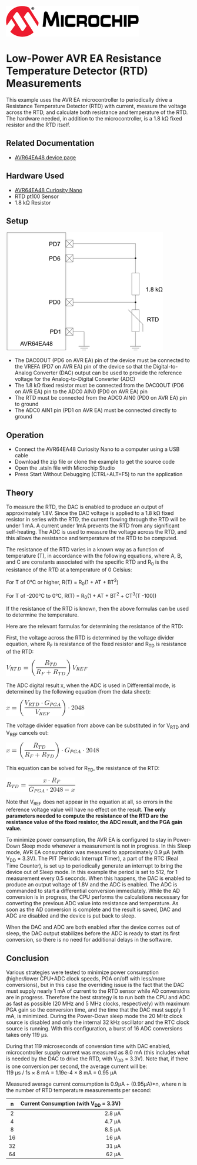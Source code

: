 [![MCHP](../images/microchip.png)](https://www.microchip.com)

# Low-Power AVR EA Resistance Temperature Detector (RTD) Measurements

This example uses the AVR EA microcontroller to periodically drive
a Resistance Temperature Detector (RTD) with current, measure the
voltage across the RTD, and calculate both resistance and
temperature of the RTD. The hardware needed, in addition to the microcontroller, is a 1.8 kΩ fixed resistor and the RTD itself.

## Related Documentation

- [AVR64EA48 device page](https://www.microchip.com/wwwproducts/en/AVR64EA48)

## Hardware Used

- [AVR64EA48 Curiosity Nano](https://www.microchip.com/en-us/development-tool/EV66E56A)
- RTD pt100 Sensor
- 1.8 kΩ Resistor

## Setup

![voltage_sensing_block_diagram](../images/voltage_measure-resistor_setup.png)  

- The DAC0OUT (PD6 on AVR EA) pin of the device must be connected to the
VREFA (PD7 on AVR EA) pin of the device so that the Digital-to-Analog
Converter (DAC) output can be used to provide the reference voltage for
the Analog-to-Digital Converter (ADC)
- The 1.8 kΩ fixed resistor must be connected from the
DAC0OUT (PD6 on AVR EA) pin to the ADC0 AIN0 (PD0 on AVR EA) pin
- The RTD must be connected from the ADC0 AIN0 (PD0 on AVR EA) pin to ground
- The ADC0 AIN1 pin (PD1 on AVR EA) must be connected directly to ground

## Operation

- Connect the AVR64EA48 Curiosity Nano to a computer using a USB cable
- Download the zip file or clone the example to get the source code
- Open the .atsln file with Microchip Studio
- Press Start Without Debugging (CTRL+ALT+F5) to run the application

## Theory

To measure the RTD, the DAC is enabled to produce an output of
approximately 1.8V.  Since the DAC voltage is applied to a 1.8 kΩ fixed resistor in series with the RTD, the current flowing through the RTD will be under 1 mA. A current under 1mA prevents the RTD from any significant self-heating. The ADC is used to measure the voltage across the RTD, and this allows the resistance and temperature of the RTD to be computed.  

The resistance of the RTD varies in a known way as a function of temperature (T), in accordance with the following equations, where A, B, and C are constants associated with the specific RTD and R<sub>0</sub> is the resistance of the RTD at a temperature of 0 Celsius:

For T of 0°C or higher, R(T) = R<sub>0</sub>(1 + AT + BT<sup>2</sup>)

For T of -200°C to 0°C, R(T) = R<sub>0</sub>(1 + AT + BT<sup>2</sup> + CT<sup>3</sup>(T -100))

If the resistance of the RTD is known, then the above formulas can be
used to determine the temperature.

Here are the relevant formulas for determining the resistance of the RTD:

First, the voltage across the RTD is determined by the voltage divider
equation, where R<sub>F</sub> is resistance of the fixed resistor and R<sub>TD</sub> is
resistance of the RTD:

<!-- If your markdown viewer support equations, you can replace the image with this formula
$$
V_{RTD} =\left ( \frac{R_{TD}}{R_{F} + R_{TD}}\right ) V_{REF}
$$
-->
![vsense_eq1](../images/V_RTD_equation.png)

The ADC digital result x, when the ADC is used in Differential mode, is
determined by the following equation (from the data sheet):

<!-- If your markdown viewer support equations, you can replace the image with this formula
$$
x = \left ( \frac{V_{RTD} \cdot G_{PGA}}{V_{REF}} \right) \cdot 2048
$$
-->
![vsense_eq2](../images/x_equation.png)

The voltage divider equation from above can be substituted in for V<sub>RTD</sub>
and V<sub>REF</sub> cancels out:

<!-- If your markdown viewer support equations, you can replace the image with this formula
$$
x = \left ( \frac{R_{TD}}{R_{F}+R_{TD}} \right) \cdot G_{PGA} \cdot 2048
$$
-->
![vsense_eq3](../images/x_equation2.png)

This equation can be solved for R<sub>TD</sub>, the resistance of the RTD:

<!-- If your markdown viewer support equations, you can replace the image with this formula
$$
R_{TD} = \frac{x \cdot R_{F}}{G_{PGA} \cdot 2048 - x}
$$
-->
![vsense_eq4](../images/R_TD_equation.png)

Note that V<sub>REF</sub> does not appear in the equation at all, so errors in the reference voltage value will have no effect on the result. **The only parameters needed to compute the resistance of the RTD are the resistance value of the fixed resistor, the ADC result, and the PGA gain value.**

To minimize power consumption, the AVR EA is configured to stay in Power-Down Sleep mode whenever a measurement is not in progress. In this Sleep mode, AVR EA consumption was measured to approximately 0.9 µA (with V<sub>DD</sub> = 3.3V). The PIT (Periodic Interrupt Timer), a part of the RTC (Real Time Counter), is set up to periodically generate an interrupt to bring the device out of Sleep mode. In this example the period is set to 512, for 1 measurement every 0.5 seconds.  When this happens, the DAC is enabled to produce an output voltage of 1.8V and the ADC is enabled. The ADC is commanded to start a differential conversion immediately.  While the AD conversion is in progress, the CPU performs the calculations necessary for converting the previous ADC value into resistance and temperature. As soon as the AD conversion is complete and the result is saved, DAC and ADC are disabled and the device is put back to sleep.

When the DAC and ADC are both enabled after the device comes out of sleep, the DAC output
stabilizes before the ADC is ready to start its first conversion, so there is no need for additional delays in the software.

## Conclusion

Various strategies were tested to minimize power consumption (higher/lower CPU+ADC clock speeds, PGA on/off with less/more conversions), but in this case the overriding issue is the fact that the DAC must supply nearly 1 mA of current to the RTD sensor while AD conversions are in progress. Therefore the best strategy is to run both the CPU and ADC as fast as possible (20 MHz and 5 MHz clocks, respectively) with maximum PGA gain so the conversion time, and the time that the DAC must supply 1 mA, is minimized. During the Power-Down sleep mode the 20 MHz clock source is disabled and only the internal 32 kHz oscillator and the RTC clock source is running.  With this configuration, a burst of 16  ADC conversions takes only 119 µs.

During that 119 microseconds of conversion time with DAC enabled, microcontroller supply current was measured as 8.0 mA (this includes what is needed by the DAC to drive the RTD, with V<sub>DD</sub> = 3.3V).  Note that, if there is one conversion per second, the average current will be:  
119 µs / 1s × 8 mA = 1.19e-4 × 8 mA = 0.95 µA

Measured average current consumption is 0.9µA + (0.95µA)*n, where
n is the number of RTD temperature measurements per second:

|n         |Current Consumption (with V<sub>DD</sub> = 3.3V) |
|:--------:|------------------:|
|2         |2.8 µA |
|4         |4.7 µA |
|8         |8.5 µA |
|16        |16 µA  |
|32        |31 µA  |
|64        |62 µA  |